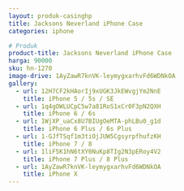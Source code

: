 ```yaml
---
layout: produk-casinghp
title: Jacksons Neverland iPhone Case
categories: iphone

# Produk
product-title: Jacksons Neverland iPhone Case
harga: 90000
sku: hn-1270
image-drive: 1AyZawR7knVK-leymygxarhvFd6WDNkOA
gallery:
  - url: 12H7CF2kHAorIj9xUGK3JkEWvgjYm2NnE
    title: iPhone 5 / 5s / SE
  - url: 1q4gOWLUCpC5w7a81RoS1xCr0F3pN2QXH
    title: iPhone 6 / 6s
  - url: 1WjXP_uaCx8U7BIUgOeMTA-phLBu0_g1d
    title: iPhone 6 Plus / 6s Plus
  - url: 1-GJfTSqf1m3tiOjJUW5CgsyrpfhufzKH
    title: iPhone 7 / 8
  - url: 1liF5K1hN6tXY0NuKp8TIg2N3pERoy4V2
    title: iPhone 7 Plus / 8 Plus
  - url: 1AyZawR7knVK-leymygxarhvFd6WDNkOA
    title: iPhone X
---
```

